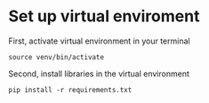 # Set up virtual enviroment 

First, activate virtual environment in your terminal
```
source venv/bin/activate
```

Second, install libraries in the virtual environment 

```
pip install -r requirements.txt
```
